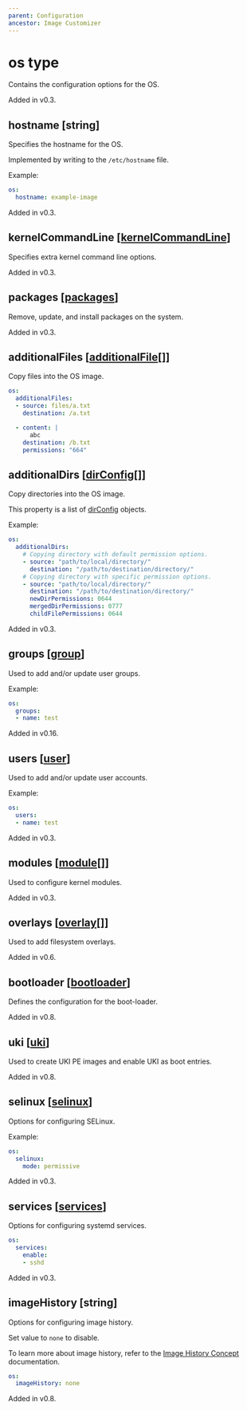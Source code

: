 ```yaml
---
parent: Configuration
ancestor: Image Customizer
---
```


# os type

Contains the configuration options for the OS.

Added in v0.3.

## hostname [string]

Specifies the hostname for the OS.

Implemented by writing to the `/etc/hostname` file.

Example:

```yaml
os:
  hostname: example-image
```

Added in v0.3.

## kernelCommandLine [[kernelCommandLine](./kernelcommandline.md)]

Specifies extra kernel command line options.

Added in v0.3.

## packages [[packages](./packages.md)]

Remove, update, and install packages on the system.

Added in v0.3.

## additionalFiles [[additionalFile](./additionalfile.md)[]]

Copy files into the OS image.

```yaml
os:
  additionalFiles:
  - source: files/a.txt
    destination: /a.txt

  - content: |
      abc
    destination: /b.txt
    permissions: "664"
```

## additionalDirs [[dirConfig](./dirconfig.md)[]]

Copy directories into the OS image.

This property is a list of [dirConfig](./dirconfig.md) objects.

Example:

```yaml
os:
  additionalDirs:
    # Copying directory with default permission options.
    - source: "path/to/local/directory/"
      destination: "/path/to/destination/directory/"
    # Copying directory with specific permission options.
    - source: "path/to/local/directory/"
      destination: "/path/to/destination/directory/"
      newDirPermissions: 0644
      mergedDirPermissions: 0777
      childFilePermissions: 0644
```

Added in v0.3.

## groups [[group](./group.md)]

Used to add and/or update user groups.

Example:

```yaml
os:
  groups:
  - name: test
```

Added in v0.16.

## users [[user](./user.md)]

Used to add and/or update user accounts.

Example:

```yaml
os:
  users:
  - name: test
```

Added in v0.3.

## modules [[module](./module.md)[]]

Used to configure kernel modules.

Added in v0.3.

## overlays [[overlay](./overlay.md)[]]

Used to add filesystem overlays.

Added in v0.6.

## bootloader [[bootloader](./bootloader.md)]

Defines the configuration for the boot-loader.

Added in v0.8.

## uki [[uki](./uki.md)]

Used to create UKI PE images and enable UKI as boot entries.

Added in v0.8.

## selinux [[selinux](./selinux.md)]

Options for configuring SELinux.

Example:

```yaml
os:
  selinux:
    mode: permissive
```

Added in v0.3.

## services [[services](./services.md)]

Options for configuring systemd services.

```yaml
os:
  services:
    enable:
    - sshd
```

Added in v0.3.

## imageHistory [string]

Options for configuring image history.

Set value to `none` to disable.

To learn more about image history, refer to the [Image History Concept](../../concepts/imagehistory.md) documentation.

```yaml
os:
  imageHistory: none
```

Added in v0.8.
